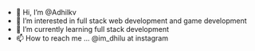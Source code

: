 - 👋 Hi, I’m @Adhilkv
- 👀 I’m interested in full stack web development and game development 
- 🌱 I’m currently learning full stack development
- 📫 How to reach me ... @im_dhilu at instagram

<!---
Adhilkv/Adhilkv is a ✨ special ✨ repository because its `README.md` (this file) appears on your GitHub profile.
You can click the Preview link to take a look at your changes.
--->
